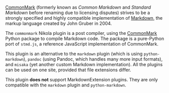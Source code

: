 [CommonMark][spec] (formerly known as *Common Markdown* and *Standard Markdown*
before renaming due to licensing disputes) strives to be a strongly specified
and highly compatible implementation of [Markdown][md], the markup language
created by John Gruber in 2004.

The `commonmark` Nikola plugin is a post compiler, using the [CommonMark][pypi]
Python package to compile Markdown code.  The package is a pure-Python port of
`stmd.js`, a reference JavaScript implementation of CommonMark.

This plugin is an alternative to the `markdown` plugin (which is using
`python-markdown`), `pandoc` (using Pandoc, which handles many more input
formats), and `misaka` (yet another custom Markdown implementation).  All the
plugins can be used on one site, provided that file extensions differ.

This plugin **does not** support MarkdownExtension plugins.  They are only
compatible with the `markdown` plugin and `python-markdown`.

[pypi]: https://pypi.python.org/pypi/CommonMark
[spec]: http://commonmark.org/
[md]: http://daringfireball.net/projects/markdown/
